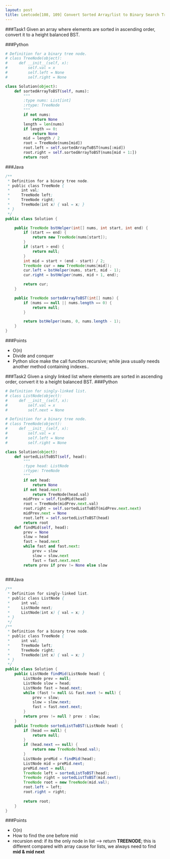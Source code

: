 ```yaml
---
layout: post
title: Leetcode[108, 109] Convert Sorted Array/list to Binary Search Tree
---
```

###Task1
Given an array where elements are sorted in ascending order, convert it to a height balanced BST.

###Python
```python
# Definition for a binary tree node.
# class TreeNode(object):
#     def __init__(self, x):
#         self.val = x
#         self.left = None
#         self.right = None

class Solution(object):
    def sortedArrayToBST(self, nums):
        """
        :type nums: List[int]
        :rtype: TreeNode
        """
        if not nums:
            return None
        length = len(nums)
        if length == 0:
            return None
        mid = length / 2
        root = TreeNode(nums[mid])
        root.left = self.sortedArrayToBST(nums[:mid])
        root.right = self.sortedArrayToBST(nums[mid + 1:])
        return root
```
###Java

```java
/**
 * Definition for a binary tree node.
 * public class TreeNode {
 *     int val;
 *     TreeNode left;
 *     TreeNode right;
 *     TreeNode(int x) { val = x; }
 * }
 */
public class Solution {

	public TreeNode bstHelper(int[] nums, int start, int end) {
		if (start == end) {
			return new TreeNode(nums[start]);
		}
		if (start > end) {
			return null;
		}
		int mid = start + (end - start) / 2;
		TreeNode cur = new TreeNode(nums[mid]);
		cur.left = bstHelper(nums, start, mid - 1);
		cur.right = bstHelper(nums, mid + 1, end);

		return cur;
	}

    public TreeNode sortedArrayToBST(int[] nums) {
        if (nums == null || nums.length == 0) {
        	return null;
        }

        return bstHelper(nums, 0, nums.length - 1);
    }
}

```

###Points

* O(n)
* Divide and conquer
* Python slice make the call function recursive; while java usually needs another method containing indexes..

###Task2
Given a singly linked list where elements are sorted in ascending order, convert it to a height balanced BST.
###Python
```python
# Definition for singly-linked list.
# class ListNode(object):
#     def __init__(self, x):
#         self.val = x
#         self.next = None

# Definition for a binary tree node.
# class TreeNode(object):
#     def __init__(self, x):
#         self.val = x
#         self.left = None
#         self.right = None

class Solution(object):
    def sortedListToBST(self, head):
        """
        :type head: ListNode
        :rtype: TreeNode
        """
        if not head:
            return None
        if not head.next:
            return TreeNode(head.val)
        midPrev = self.findMid(head)
        root = TreeNode(midPrev.next.val)
        root.right = self.sortedListToBST(midPrev.next.next)
        midPrev.next = None
        root.left = self.sortedListToBST(head)
        return root
    def findMid(self, head):
        prev = None
        slow = head
        fast = head.next
        while fast and fast.next:
            prev = slow
            slow = slow.next
            fast = fast.next.next
        return prev if prev != None else slow
            
```
###Java

```java
/**
 * Definition for singly-linked list.
 * public class ListNode {
 *     int val;
 *     ListNode next;
 *     ListNode(int x) { val = x; }
 * }
 */
/**
 * Definition for a binary tree node.
 * public class TreeNode {
 *     int val;
 *     TreeNode left;
 *     TreeNode right;
 *     TreeNode(int x) { val = x; }
 * }
 */
public class Solution {
    public ListNode findMid(ListNode head) {
        ListNode prev = null;
        ListNode slow = head;
        ListNode fast = head.next;
        while (fast != null && fast.next != null) {
            prev = slow;
            slow = slow.next;
            fast = fast.next.next;
        }
        return prev != null ? prev : slow;
    }
    public TreeNode sortedListToBST(ListNode head) {
        if (head == null) {
            return null;
        }
        if (head.next == null) {
            return new TreeNode(head.val);
        }
        ListNode preMid = findMid(head);
        ListNode mid = preMid.next;
        preMid.next = null;
        TreeNode left = sortedListToBST(head);
        TreeNode right = sortedListToBST(mid.next);
        TreeNode root = new TreeNode(mid.val);
        root.left = left;
        root.right = right;
        
        return root;
    }
}
```

###Points

* O(n)
* How to find the one before mid
* recursion end: if its the only node in list --> return __TREENODE__; this is different compared with array cause for lists, we always need to find __mid & mid next__

